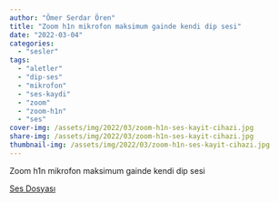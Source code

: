 ```yaml
---
author: "Ömer Serdar Ören"
title: "Zoom h1n mikrofon maksimum gainde kendi dip sesi"
date: "2022-03-04"
categories: 
  - "sesler"
tags: 
  - "aletler"
  - "dip-ses"
  - "mikrofon"
  - "ses-kaydi"
  - "zoom"
  - "zoom-h1n"
  - "ses"
cover-img: /assets/img/2022/03/zoom-h1n-ses-kayit-cihazi.jpg
share-img: /assets/img/2022/03/zoom-h1n-ses-kayit-cihazi.jpg
thumbnail-img: /assets/img/2022/03/zoom-h1n-ses-kayit-cihazi.jpg
---
```


Zoom h1n mikrofon maksimum gainde kendi dip sesi

[Ses Dosyası](/assets/sounds/2022/03/zoom-h1n-maksimum-gain-de-kendi-dip-sesi.mp3)
